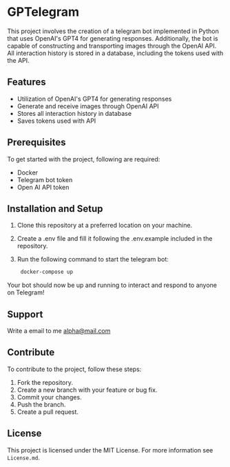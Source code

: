 # GPTelegram

This project involves the creation of a telegram bot implemented in Python that uses OpenAI's GPT4 for generating responses. Additionally, the bot is capable of constructing and transporting images through the OpenAI API. All interaction history is stored in a database, including the tokens used with the API.

## Features

- Utilization of OpenAI's GPT4 for generating responses
- Generate and receive images through OpenAI API
- Stores all interaction history in database
- Saves tokens used with API

## Prerequisites

To get started with the project, following are required:

- Docker
- Telegram bot token
- Open AI API token

## Installation and Setup

1. Clone this repository at a preferred location on your machine.

2. Create a .env file and fill it following the .env.example included in the repository.

3. Run the following command to start the telegram bot:

   ```bash
    docker-compose up
   ```

Your bot should now be up and running to interact and respond to anyone on Telegram!

## Support

Write a email to me alpha@mail.com

## Contribute

To contribute to the project, follow these steps:

1. Fork the repository.
2. Create a new branch with your feature or bug fix.
3. Commit your changes.
4. Push the branch.
5. Create a pull request.

## License

This project is licensed under the MIT License. For more information see `License.md`.
